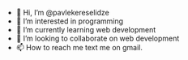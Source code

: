 - 👋 Hi, I’m @pavlekereselidze
- 👀 I’m interested in programming
- 🌱 I’m currently learning web development
- 💞️ I’m looking to collaborate on web development
- 📫 How to reach me text me on gmail.

<!---
pavlekereselidze/pavlekereselidze is a ✨ special ✨ repository because its `README.md` (this file) appears on your GitHub profile.
You can click the Preview link to take a look at your changes.
--->
